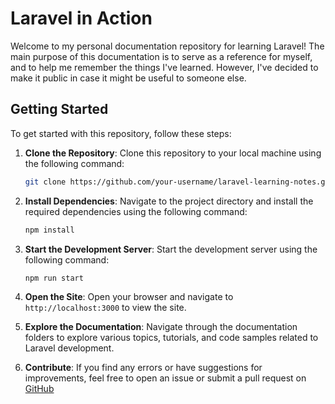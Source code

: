 # Laravel in Action

Welcome to my personal documentation repository for learning Laravel! The main purpose of this documentation is to serve as a reference for myself, and to help me remember the things I've learned. However, I've decided to make it public in case it might be useful to someone else.

## Getting Started

To get started with this repository, follow these steps:
1. **Clone the Repository**: Clone this repository to your local machine using the following command:
    ```bash
    git clone https://github.com/your-username/laravel-learning-notes.git
    ```

2. **Install Dependencies**: Navigate to the project directory and install the required dependencies using the following command:
    ```bash
    npm install
    ```
3. **Start the Development Server**: Start the development server using the following command:
    ```bash
    npm run start
    ```
4. **Open the Site**: Open your browser and navigate to `http://localhost:3000` to view the site.
5. **Explore the Documentation**: Navigate through the documentation folders to explore various topics, tutorials, and code samples related to Laravel development.
6. **Contribute**: If you find any errors or have suggestions for improvements, feel free to open an issue or submit a pull request on [GitHub](https://github.com/HMZElidrissi/Laravel-in-Action)
